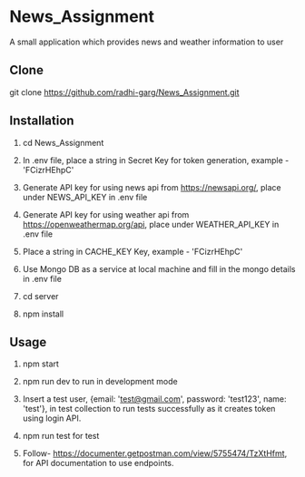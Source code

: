 # News_Assignment
A small application which provides news and weather information to user

## Clone

 git clone https://github.com/radhi-garg/News_Assignment.git

## Installation

1. cd News_Assignment

2. In .env file, place a string in Secret Key for token generation, example - 'FCizrHEhpC'

3. Generate API key for using news api from https://newsapi.org/, place under NEWS_API_KEY in .env file

4. Generate API key for using weather api from https://openweathermap.org/api, place under WEATHER_API_KEY in .env file

5. Place a string in CACHE_KEY Key, example - 'FCizrHEhpC'

6. Use Mongo DB as a service at local machine and fill in the mongo details in .env file

7. cd server

8. npm install

## Usage

1. npm start

2. npm run dev to run in development mode

3. Insert a test user, {email: 'test@gmail.com', password: 'test123', name: 'test'}, in test collection to run  tests successfully as it creates token using login API.

4. npm run test for test

5. Follow- https://documenter.getpostman.com/view/5755474/TzXtHfmt, for API documentation to use endpoints.
